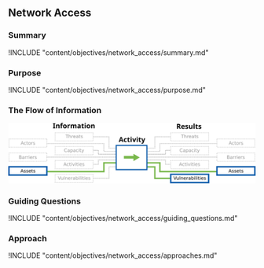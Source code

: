 ## Network Access

### Summary

!INCLUDE "content/objectives/network_access/summary.md"

### Purpose 

!INCLUDE "content/objectives/network_access/purpose.md"

### The Flow of Information
![ Information Flow](content/images/info_flows/network_access.svg)

### Guiding Questions

!INCLUDE "content/objectives/network_access/guiding_questions.md"

### Approach

!INCLUDE "content/objectives/network_access/approaches.md"

